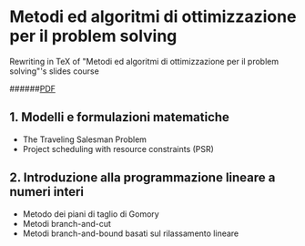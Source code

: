 # Metodi ed algoritmi di ottimizzazione per il problem solving

Rewriting in TeX of "Metodi ed algoritmi di ottimizzazione per il problem solving"'s slides course

######[PDF](Metodi.pdf)

## 1. Modelli e formulazioni matematiche
   * The Traveling Salesman Problem
   * Project scheduling with resource constraints (PSR)

## 2. Introduzione alla programmazione lineare a numeri interi
  * Metodo dei piani di taglio di Gomory
  * Metodi branch-and-cut
  * Metodi branch-and-bound basati sul rilassamento lineare
